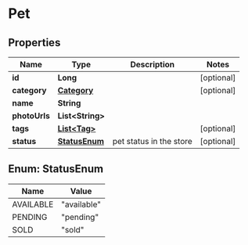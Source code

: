 
# Pet

## Properties
Name | Type | Description | Notes
------------ | ------------- | ------------- | -------------
**id** | **Long** |  |  [optional]
**category** | [**Category**](Category.md) |  |  [optional]
**name** | **String** |  | 
**photoUrls** | **List&lt;String&gt;** |  | 
**tags** | [**List&lt;Tag&gt;**](Tag.md) |  |  [optional]
**status** | [**StatusEnum**](#StatusEnum) | pet status in the store |  [optional]


<a name="StatusEnum"></a>
## Enum: StatusEnum
Name | Value
---- | -----
AVAILABLE | &quot;available&quot;
PENDING | &quot;pending&quot;
SOLD | &quot;sold&quot;



